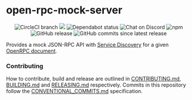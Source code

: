 # open-rpc-mock-server

<center>
  <span>
    <img alt="CircleCI branch" src="https://img.shields.io/circleci/project/github/open-rpc/mock-server/master.svg">
    <img src="https://codecov.io/gh/open-rpc/mock-server/branch/master/graph/badge.svg" />
    <img alt="Dependabot status" src="https://api.dependabot.com/badges/status?host=github&repo=open-rpc/mock-server" />
    <img alt="Chat on Discord" src="https://img.shields.io/badge/chat-on%20discord-7289da.svg" />
    <img alt="npm" src="https://img.shields.io/npm/dt/@open-rpc/mock-server.svg" />
    <img alt="GitHub release" src="https://img.shields.io/github/release/open-rpc/mock-server.svg" />
    <img alt="GitHub commits since latest release" src="https://img.shields.io/github/commits-since/open-rpc/mock-server/latest.svg" />
  </span>
</center>

Provides a mock JSON-RPC API with [Service Discovery](https://github.com/open-rpc/spec#service-discovery-method) for a given [OpenRPC document](https://github.com/open-rpc/spec#openrpc-document).

### Contributing

How to contribute, build and release are outlined in [CONTRIBUTING.md](CONTRIBUTING.md), [BUILDING.md](BUILDING.md) and [RELEASING.md](RELEASING.md) respectively. Commits in this repository follow the [CONVENTIONAL_COMMITS.md](CONVENTIONAL_COMMITS.md) specification.

